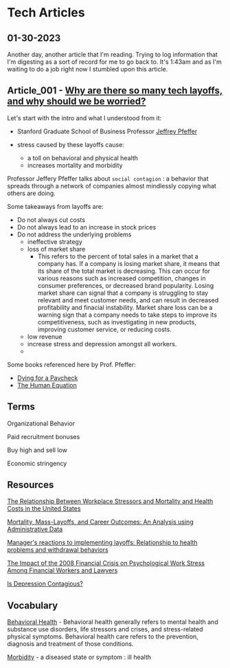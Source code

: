 # Tech Articles

## 01-30-2023

Another day, another article that I'm reading. Trying to log information that I'm digesting as a sort of record for me to go back to. It's 1:43am and as I'm waiting to do a job right now I stumbled upon this article.

## Article_001 - [Why are there so many tech layoffs, and why should we be worried?](https://news.stanford.edu/2022/12/05/explains-recent-tech-layoffs-worried/)

Let's start with the intro and what I understood from it:

- Stanford Graduate School of Business Professor [Jeffrey Pfeffer](https://www.gsb.stanford.edu/faculty-research/faculty/jeffrey-pfeffer)

- stress caused by these layoffs cause:
  - a toll on behavioral and physical health
  - increases mortality and morbidity

Professor Jeffery Pfeffer talks about `social contagion` : a behavior that spreads through a network of companies almost mindlessly copying what others are doing.

Some takeaways from layoffs are:

- Do not always cut costs
- Do not always lead to an increase in stock prices
- Do not address the underlying problems
  - ineffective strategy
  - loss of market share
    - This refers to the percent of total sales in a market that a company has. If a company is losing market share, it means that its share of the total market is decreasing. This can occur for various reasons such as increased competition, changes in consumer preferences, or decreased brand popularity. Losing market share can signal that a company is struggling to stay relevant and meet customer needs, and can result in decreased profitability and finacial instability. Market share loss can be a warning sign that a company needs to take steps to improve its competitiveness, such as investigating in new products, improving customer service, or reducing costs.
  - low revenue
  - increase stress and depression amongst all workers.
  -

Some books referenced here by Prof. Pfeffer:

- [Dying for a Paycheck](https://jeffreypfeffer.com/books/dying-for-a-paycheck/)
- [The Human Equation](https://jeffreypfeffer.com/books/the-human-equation/)

## Terms

Organizational Behavior

Paid recruitment bonuses

Buy high and sell low

Economic stringency

## Resources

[The Relationship Between Workplace Stressors and Mortality and Health Costs in the United States](https://www.gsb.stanford.edu/faculty-research/publications/relationship-between-workplace-stressors-mortality-health-costs-united)

[Mortality, Mass-Layoffs, and Career Outcomes: An Analysis using Administrative Data](https://www.nber.org/papers/w13626)

[Manager's reactions to implementing layoffs: Relationship to health problems and withdrawal behaviors](https://onlinelibrary.wiley.com/doi/10.1002/hrm.20102)

[The Impact of the 2008 Financial Crisis on Psychological Work Stress Among Financial Workers and Lawyers](https://link.springer.com/article/10.1007/s00420-010-0609-0)

[Is Depression Contagious?](https://www.scientificamerican.com/article/is-depression-contagious/)

## Vocabulary

[Behavioral Health](https://www.ama-assn.org/delivering-care/public-health/what-behavioral-health) - Behavioral health generally refers to mental health and substance use disorders, life stressors and crises, and stress-related physical symptoms. Behavioral health care refers to the prevention, diagnosis and treatment of those conditions.

[Morbidity](https://www.merriam-webster.com/dictionary/morbidity) - a diseased state or symptom : ill health
